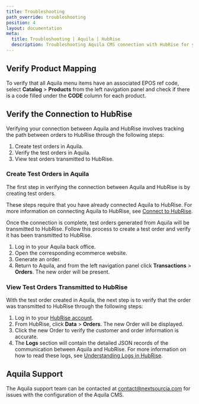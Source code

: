```yaml
---
title: Troubleshooting
path_override: troubleshooting
position: 4
layout: documentation
meta:
  title: Troubleshooting | Aquila | HubRise
  description: Troubleshooting Aquila CMS connection with HubRise for your EPOS and other apps to work as a cohesive whole. Connect apps and synchronise your data.
---
```


## Verify Product Mapping

To verify that all Aquila menu items have an associated EPOS ref code, select **Catalog** > **Products** from the left navigation panel and check if there is a code filled under the **CODE** column for each product.

## Verify the Connection to HubRise

Verifying your connection between Aquila and HubRise involves tracking the path between orders to HubRise through the following steps:

1. Create test orders in Aquila.
1. Verify the test orders in Aquila.
1. View test orders transmitted to HubRise.

### Create Test Orders in Aquila

The first step in verifying the connection between Aquila and HubRise is by creating test orders.

These steps require that you have already connected Aquila to HubRise. For more information on connecting Aquila to HubRise, see [Connect to HubRise](/apps/aquila-cms/connect-hubrise/).

Once the connection is complete, test orders generated from Aquila will be transmitted to HubRise. Follow this process to create a test order and verify it has been transmitted to HubRise.

1. Log in to your Aquila back office.
1. Open the corresponding ecommerce website.
1. Generate an order.
1. Return to Aquila, and from the left navigation panel click **Transactions** > **Orders**. The new order will be present.

### View Test Orders Transmitted to HubRise

With the test order created in Aquila, the next step is to verify that the order was transmitted to HubRise through the following steps:

1. Log in to your [HubRise account](https://manager.hubrise.com).
1. From HubRise, click **Data** > **Orders**. The new Order will be displayed.
1. Click the new Order to verify the customer and order information is accurate.
1. The **Logs** section will contain the detailed JSON records of the communication between Aquila and HubRise. For more information on how to read these logs, see [Understanding Logs in HubRise](/docs/hubrise-logs).

## Aquila Support

The Aquila support team can be contacted at contact@nextsourcia.com for issues with the configuration of the Aquila CMS.
